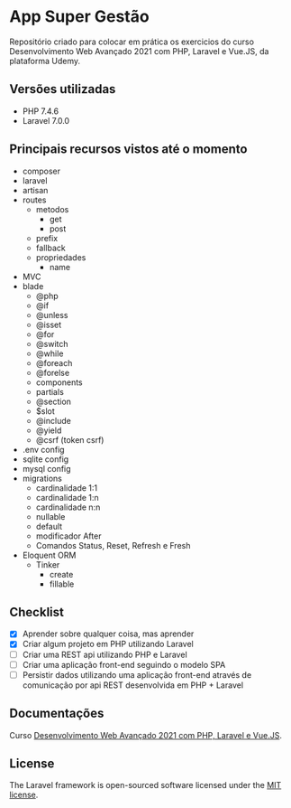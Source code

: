 # App Super Gestão
Repositório criado para colocar em prática os exercicios do curso Desenvolvimento Web Avançado 2021 com PHP, Laravel e Vue.JS, da plataforma Udemy.

## Versões utilizadas
- PHP 7.4.6
- Laravel 7.0.0

## Principais recursos vistos até o momento
- composer
- laravel
- artisan
- routes
  - metodos
    - get
    - post
  - prefix
  - fallback
  - propriedades
    - name
- MVC
- blade
  - @php
  - @if
  - @unless
  - @isset
  - @for
  - @switch
  - @while
  - @foreach
  - @forelse
  - components
  - partials
  - @section
  - $slot
  - @include
  - @yield
  - @csrf (token csrf)
- .env config
- sqlite config
- mysql config
- migrations
  - cardinalidade 1:1
  - cardinalidade 1:n
  - cardinalidade n:n
  - nullable
  - default
  - modificador After
  - Comandos Status, Reset, Refresh e Fresh
- Eloquent ORM
  - Tinker
    - create
    - fillable

## Checklist
- [x] Aprender sobre qualquer coisa, mas aprender
- [x] Criar algum projeto em PHP utilizando Laravel
- [ ] Criar uma REST api utilizando PHP e Laravel
- [ ] Criar uma aplicação front-end seguindo o modelo SPA
- [ ] Persistir dados utilizando uma aplicação front-end através de comunicação por api REST desenvolvida em PHP + Laravel

## Documentações
Curso [Desenvolvimento Web Avançado 2021 com PHP, Laravel e Vue.JS](https://www.udemy.com/course/curso-completo-do-desenvolvedor-laravel/).

## License

The Laravel framework is open-sourced software licensed under the [MIT license](https://opensource.org/licenses/MIT).
